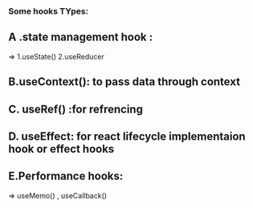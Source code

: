###  Some hooks TYpes: 
 ##  A .state management hook :
=> 1.useState()  2.useReducer  

  ## B.useContext(): to pass data through context 

## C. useRef()   :for refrencing 
## D. useEffect:   for react lifecycle  implementaion hook or effect hooks
## E.Performance hooks: 
=> useMemo() , useCallback()